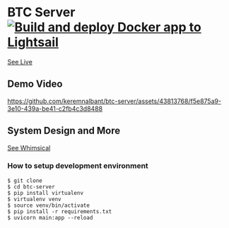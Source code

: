 # BTC Server [![Build and deploy Docker app to Lightsail](https://github.com/keremnalbant/btc-server/actions/workflows/prod.yml/badge.svg)](https://github.com/keremnalbant/btc-server/actions/workflows/prod.yml)

[See Live](https://d3joyke1579jmx.cloudfront.net)

## Demo Video
https://github.com/keremnalbant/btc-server/assets/43813768/f5e875a9-3e10-439a-be41-c2fb4c3d8488

## System Design and More
[See Whimsical](https://whimsical.com/btc-system-design-MqAKNkaZWDkYBkHSjAyPv1)

### How to setup development environment
    $ git clone
    $ cd btc-server
    $ pip install virtualenv
    $ virtualenv venv
    $ source venv/bin/activate
    $ pip install -r requirements.txt
    $ uvicorn main:app --reload
